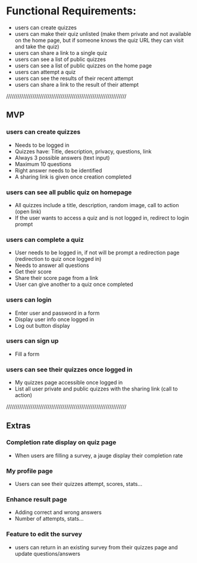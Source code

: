 # Functional Requirements:

- users can create quizzes
- users can make their quiz unlisted (make them private and not available on the home page, but if someone knows the quiz URL they can visit and take the quiz)
- users can share a link to a single quiz
- users can see a list of public quizzes
- users can see a list of public quizzes on the home page
- users can attempt a quiz
- users can see the results of their recent attempt
- users can share a link to the result of their attempt

////////////////////////////////////////////////////////////////
## MVP

### users can create quizzes
- Needs to be logged in
- Quizzes have: Title, description, privacy, questions, link
- Always 3 possible answers (text input)
- Maximum 10 questions
- Right answer needs to be identified 
- A sharing link is given once creation completed


### users can see all public quiz on homepage
- All quizzes include a title, description, random image, call to action (open link)
- If the user wants to access a quiz and is not logged in, redirect to login prompt


### users can complete a quiz
- User needs to be logged in, if not will be prompt a redirection page (redirection to quiz once logged in)
- Needs to answer all questions
- Get their score
- Share their score page from a link
- User can give another to a quiz once completed

### users can login
- Enter user and password in a form
- Display user info once logged in
- Log out button display

### users can sign up
- Fill a form

### users can see their quizzes once logged in
- My quizzes page accessible once logged in
- List all user private and public quizzes with the sharing link (call to action)


////////////////////////////////////////////////////////////////
 
 ## Extras

 ### Completion rate display on quiz page
 - When users are filling a survey, a jauge display their completion rate
 
 ### My profile page
 - Users can see their quizzes attempt, scores, stats...

 ### Enhance result page
 - Adding correct and wrong answers
 - Number of attempts, stats...

 ### Feature to edit the survey 
 - users can return in an existing survey from their quizzes page and update questions/answers












